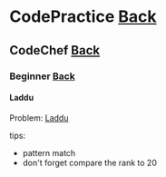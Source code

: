 # CodePractice [Back](https://blog.fish-404.icu/CodePractice/)

## CodeChef [Back](https://blog.fish-404.icu/CodePractice/CodeChef/)

### Beginner [Back](https://blog.fish-404.icu/CodePractice/CodeChef/Beginner/)

#### Laddu

Problem: [Laddu](https://www.codechef.com/problems/LADDU)

tips:

* pattern match
* don't forget compare the rank to 20
